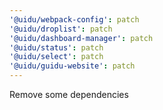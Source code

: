 ```yaml
---
'@uidu/webpack-config': patch
'@uidu/droplist': patch
'@uidu/dashboard-manager': patch
'@uidu/status': patch
'@uidu/select': patch
'@uidu/guidu-website': patch
---
```


Remove some dependencies
